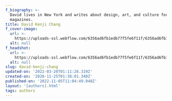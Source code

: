 ```yaml
---
f_biography: >-
  David lives in New York and writes about design, art, and culture for
  magazines. 
title: David Kenji Chang
f_cover-image:
  url: >-
    https://uploads-ssl.webflow.com/6356ad6fb1edb77f5fe6f11f/6356ad6fb1edb750d7e6fa60_61dd3212f3def021a2bf8f38_5fbdb50866e2c3df8749ca46_00100lrPORTRAIT_00100_BURST20200901174137169_COVER201.jpeg
  alt: null
f_headshot:
  url: >-
    https://uploads-ssl.webflow.com/6356ad6fb1edb77f5fe6f11f/6356ad6fb1edb750d7e6fa60_61dd3212f3def021a2bf8f38_5fbdb50866e2c3df8749ca46_00100lrPORTRAIT_00100_BURST20200901174137169_COVER201.jpeg
  alt: null
slug: david-kenji-chang
updated-on: '2022-03-20T01:11:26.319Z'
created-on: '2020-11-25T01:38:01.340Z'
published-on: '2022-11-05T11:04:49.048Z'
layout: '[authors].html'
tags: authors
---
```



